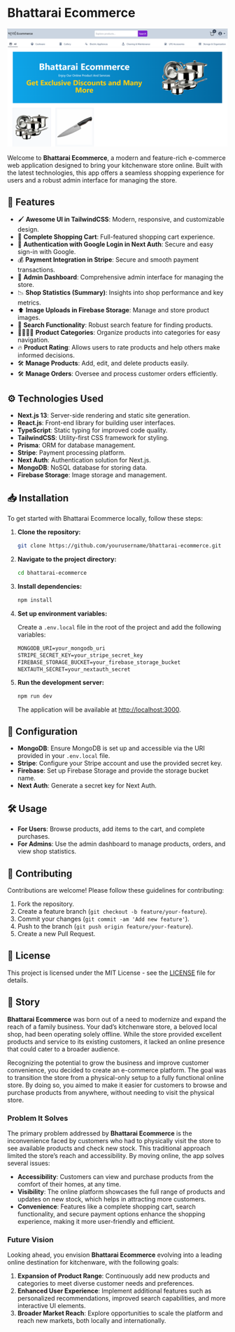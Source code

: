 # Bhattarai Ecommerce

![Bhattarai Ecommerce Preview](public/prev.png)

Welcome to **Bhattarai Ecommerce**, a modern and feature-rich e-commerce web application designed to bring your kitchenware store online. Built with the latest technologies, this app offers a seamless shopping experience for users and a robust admin interface for managing the store.

## 🚀 Features

- 🖌️ **Awesome UI in TailwindCSS**: Modern, responsive, and customizable design.
- 🛒 **Complete Shopping Cart**: Full-featured shopping cart experience.
- 🔐 **Authentication with Google Login in Next Auth**: Secure and easy sign-in with Google.
- 💰 **Payment Integration in Stripe**: Secure and smooth payment transactions.
- 👀 **Admin Dashboard**: Comprehensive admin interface for managing the store.
- 📉 **Shop Statistics (Summary)**: Insights into shop performance and key metrics.
- ⬆️ **Image Uploads in Firebase Storage**: Manage and store product images.
- 🔎 **Search Functionality**: Robust search feature for finding products.
- 👨‍👩‍👧‍👦 **Product Categories**: Organize products into categories for easy navigation.
- 🔥 **Product Rating**: Allows users to rate products and help others make informed decisions.
- 🛠️ **Manage Products**: Add, edit, and delete products easily.
- 🛠️ **Manage Orders**: Oversee and process customer orders efficiently.

## ⚙️ Technologies Used

- **Next.js 13**: Server-side rendering and static site generation.
- **React.js**: Front-end library for building user interfaces.
- **TypeScript**: Static typing for improved code quality.
- **TailwindCSS**: Utility-first CSS framework for styling.
- **Prisma**: ORM for database management.
- **Stripe**: Payment processing platform.
- **Next Auth**: Authentication solution for Next.js.
- **MongoDB**: NoSQL database for storing data.
- **Firebase Storage**: Image storage and management.

## 📥 Installation

To get started with Bhattarai Ecommerce locally, follow these steps:

1. **Clone the repository:**

    ```bash
    git clone https://github.com/yourusername/bhattarai-ecommerce.git
    ```

2. **Navigate to the project directory:**

    ```bash
    cd bhattarai-ecommerce
    ```

3. **Install dependencies:**

    ```bash
    npm install
    ```

4. **Set up environment variables:**

    Create a `.env.local` file in the root of the project and add the following variables:

    ```env
    MONGODB_URI=your_mongodb_uri
    STRIPE_SECRET_KEY=your_stripe_secret_key
    FIREBASE_STORAGE_BUCKET=your_firebase_storage_bucket
    NEXTAUTH_SECRET=your_nextauth_secret
    ```

5. **Run the development server:**

    ```bash
    npm run dev
    ```

    The application will be available at [http://localhost:3000](http://localhost:3000).

## 🔧 Configuration

- **MongoDB**: Ensure MongoDB is set up and accessible via the URI provided in your `.env.local` file.
- **Stripe**: Configure your Stripe account and use the provided secret key.
- **Firebase**: Set up Firebase Storage and provide the storage bucket name.
- **Next Auth**: Generate a secret key for Next Auth.

## 🛠️ Usage

- **For Users**: Browse products, add items to the cart, and complete purchases.
- **For Admins**: Use the admin dashboard to manage products, orders, and view shop statistics.

## 🤝 Contributing

Contributions are welcome! Please follow these guidelines for contributing:

1. Fork the repository.
2. Create a feature branch (`git checkout -b feature/your-feature`).
3. Commit your changes (`git commit -am 'Add new feature'`).
4. Push to the branch (`git push origin feature/your-feature`).
5. Create a new Pull Request.

## 📜 License

This project is licensed under the MIT License - see the [LICENSE](LICENSE) file for details.

## 📖 Story

**Bhattarai Ecommerce** was born out of a need to modernize and expand the reach of a family business. Your dad’s kitchenware store, a beloved local shop, had been operating solely offline. While the store provided excellent products and service to its existing customers, it lacked an online presence that could cater to a broader audience.

Recognizing the potential to grow the business and improve customer convenience, you decided to create an e-commerce platform. The goal was to transition the store from a physical-only setup to a fully functional online store. By doing so, you aimed to make it easier for customers to browse and purchase products from anywhere, without needing to visit the physical store.

### Problem It Solves

The primary problem addressed by **Bhattarai Ecommerce** is the inconvenience faced by customers who had to physically visit the store to see available products and check new stock. This traditional approach limited the store’s reach and accessibility. By moving online, the app solves several issues:

- **Accessibility**: Customers can view and purchase products from the comfort of their homes, at any time.
- **Visibility**: The online platform showcases the full range of products and updates on new stock, which helps in attracting more customers.
- **Convenience**: Features like a complete shopping cart, search functionality, and secure payment options enhance the shopping experience, making it more user-friendly and efficient.

### Future Vision

Looking ahead, you envision **Bhattarai Ecommerce** evolving into a leading online destination for kitchenware, with the following goals:

1. **Expansion of Product Range**: Continuously add new products and categories to meet diverse customer needs and preferences.
2. **Enhanced User Experience**: Implement additional features such as personalized recommendations, improved search capabilities, and more interactive UI elements.
3. **Broader Market Reach**: Explore opportunities to scale the platform and reach new markets, both locally and internationally.


